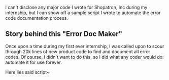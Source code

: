 I can't disclose any major code I wrote for Shopatron, Inc during my internship, but I can show off a sample script I wrote to automate the error code documentation process.

## Story behind this "Error Doc Maker"

Once upon a time during my first ever internship, I was called upon to scour through 20k lines of new product code to find and document all error codes.  Of course, I didn't want to do this, so I did what any coder would do: automate it for use forever.

Here lies said script~